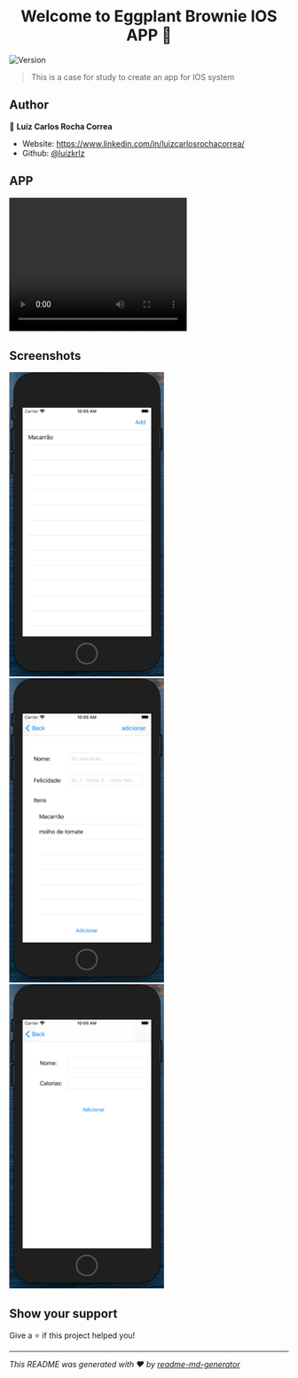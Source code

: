 <h1 align="center">Welcome to Eggplant Brownie IOS APP 👋</h1>
<p>
  <img alt="Version" src="https://img.shields.io/badge/version-1-blue.svg?cacheSeconds=2592000" />
</p>

> This is a case for study to create an app for IOS system

## Author

👤 **Luiz Carlos Rocha Correa**

* Website: https://www.linkedin.com/in/luizcarlosrochacorrea/
* Github: [@luizkrlz](https://github.com/luizkrlz)

## APP

<video width="320" height="240" controls>
  <source src="video.mov" type="video/mp4">
</video>

## Screenshots

![list](list.png)
![Form](form.png)
![Form Item](form_itens.png)

## Show your support

Give a ⭐️ if this project helped you!

***
_This README was generated with ❤️ by [readme-md-generator](https://github.com/kefranabg/readme-md-generator)_
